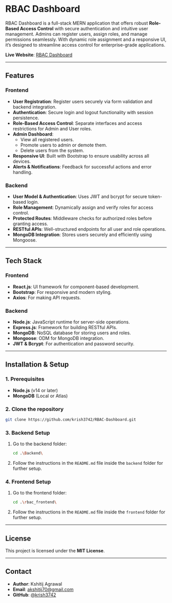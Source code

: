 # RBAC Dashboard

RBAC Dashboard is a full-stack MERN application that offers robust **Role-Based Access Control** with secure authentication and intuitive user management. Admins can register users, assign roles, and manage permissions seamlessly. With dynamic role assignment and a responsive UI, it’s designed to streamline access control for enterprise-grade applications.

**Live Website**: [RBAC Dashboard](https://kshitij-rbac.onrender.com/)

---

## Features

### Frontend

- **User Registration**: Register users securely via form validation and backend integration.
- **Authentication**: Secure login and logout functionality with session persistence.
- **Role-Based Access Control**: Separate interfaces and access restrictions for Admin and User roles.
- **Admin Dashboard**:
  - View all registered users.
  - Promote users to admin or demote them.
  - Delete users from the system.
- **Responsive UI**: Built with Bootstrap to ensure usability across all devices.
- **Alerts & Notifications**: Feedback for successful actions and error handling.

### Backend

- **User Model & Authentication**: Uses JWT and bcrypt for secure token-based login.
- **Role Management**: Dynamically assign and verify roles for access control.
- **Protected Routes**: Middleware checks for authorized roles before granting access.
- **RESTful APIs**: Well-structured endpoints for all user and role operations.
- **MongoDB Integration**: Stores users securely and efficiently using Mongoose.

---

## Tech Stack

### Frontend

- **React.js**: UI framework for component-based development.
- **Bootstrap**: For responsive and modern styling.
- **Axios**: For making API requests.

### Backend

- **Node.js**: JavaScript runtime for server-side operations.
- **Express.js**: Framework for building RESTful APIs.
- **MongoDB**: NoSQL database for storing users and roles.
- **Mongoose**: ODM for MongoDB integration.
- **JWT & Bcrypt**: For authentication and password security.

---

## Installation & Setup

### 1. Prerequisites

- **Node.js** (v14 or later)
- **MongoDB** (Local or Atlas)

### 2. Clone the repository

```bash
git clone https://github.com/krish3742/RBAC-Dashboard.git
```

### 3. Backend Setup

1. Go to the backend folder:

   ```bash
   cd .\Backend\
   ```

2. Follow the instructions in the `README.md` file inside the `backend` folder for further setup.

### 4. Frontend Setup

1. Go to the frontend folder:

   ```bash
   cd .\rbac_frontend\
   ```

2. Follow the instructions in the `README.md` file inside the `frontend` folder for further setup.

---

## License

This project is licensed under the **MIT License**.

---

## Contact

- **Author**: Kshitij Agrawal
- **Email**: akshitij70@gmail.com
- **GitHub**: [@krish3742](https://github.com/krish3742)
